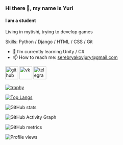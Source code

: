 ### Hi there 👋, my name is Yuri
#### I am a student
Living in mytishi, trying to develop games

Skills: Python / Django / HTML / CSS / Git

- 🌱 I’m currently learning Unity / C# 
- 📫 How to reach me: serebryakovjury@gmail.com 


[<img src='https://cdn.jsdelivr.net/npm/simple-icons@3.0.1/icons/github.svg' alt='github' height='40'>](https://github.com/graphenborn)  [<img src='https://cdn.jsdelivr.net/npm/simple-icons@3.0.1/icons/vk.svg' alt='vk' height='40'>](https://vk.com/ti_che_tut_zabil )  [<img src='https://cdn.jsdelivr.net/npm/simple-icons@3.0.1/icons/telegram.svg' alt='telegram' height='40'>](https://t.me/graphenborn)  

[![trophy](https://github-profile-trophy.vercel.app/?username=graphenborn)](https://github.com/ryo-ma/github-profile-trophy)

[![Top Langs](https://github-readme-stats.vercel.app/api/top-langs/?username=graphenborn)](https://github.com/anuraghazra/github-readme-stats)

![GitHub stats](https://github-readme-stats.vercel.app/api?username=graphenborn&show_icons=true)  

![GitHub Activity Graph](https://activity-graph.herokuapp.com/graph?username=graphenborn)  

![GitHub metrics](https://metrics.lecoq.io/graphenborn)  

![Profile views](https://gpvc.arturio.dev/graphenborn)  
